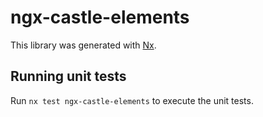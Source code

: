 # ngx-castle-elements

This library was generated with [Nx](https://nx.dev).

## Running unit tests

Run `nx test ngx-castle-elements` to execute the unit tests.
